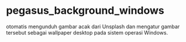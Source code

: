 # pegasus_background_windows
 otomatis mengunduh gambar acak dari Unsplash dan mengatur gambar tersebut sebagai wallpaper desktop pada sistem operasi Windows.
